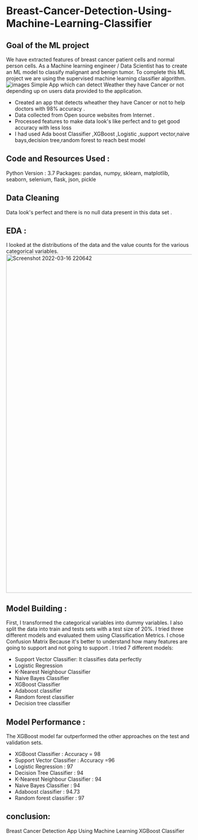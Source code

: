# Breast-Cancer-Detection-Using-Machine-Learning-Classifier
## Goal of the ML project
We have extracted features of breast cancer patient cells and normal person cells. As a Machine learning engineer / Data Scientist has to create an ML model to classify malignant and benign tumor. To complete this ML project we are using the supervised machine learning classifier algorithm.
![images](https://user-images.githubusercontent.com/90573789/158646640-f5e4d8fb-a34e-4510-866f-f15e98e6de2e.jpg)
Simple App which can detect Weather they have Cancer or not depending up on users data provided to the application.

- Created an app that detects wheather they have Cancer or not to help doctors with 98% accuracy .
- Data collected from Open source websites from Internet .
- Processed features to make data look's like perfect and to get good accuracy with less loss
- I had used Ada boost Classifier ,XGBoost ,Logistic ,support vector,naive bays,decision tree,random forest to reach best model
## Code and Resources Used :
Python Version : 3.7
Packages: pandas, numpy, sklearn, matplotlib, seaborn, selenium, flask, json, pickle
## Data Cleaning 
Data look's perfect and there is no null data present in this data set .
## EDA :
I looked at the distributions of the data and the value counts for the various categorical variables.
<img width="915" alt="Screenshot 2022-03-16 220642" src="https://user-images.githubusercontent.com/90573789/158647506-d67a5890-85f2-4718-b3ed-1d76f8a97695.png">
## Model Building :
First, I transformed the categorical variables into dummy variables. I also split the data into train and tests sets with a test size of 20%.
I tried three different models and evaluated them using Classification Metrics. I chose Confusion Matrix Because it's better to understand how many features are going to support and not going to support .
I tried 7 different models:

- Support Vector Classifier: It classifies data perfectly
- Logistic Regression
- K-Nearest Neighbour Classifier
- Naive Bayes Classifier
- XGBoost Classifier
- Adaboost classifier
- Random forest classifier
- Decision tree classifier
## Model Performance :
The XGBoost model far outperformed the other approaches on the test and validation sets.

- XGBoost Classifier : Accuracy = 98
- Support Vector Classifier : Accuracy =96
- Logistic Regression : 97
- Decision Tree Classifier : 94
- K-Nearest Neighbour Classifier : 94
- Naive Bayes Classifier : 94
- Adaboost classifier : 94.73
- Random forest classifier : 97
## conclusion:
Breast Cancer Detection App Using Machine Learning XGBoost Classifier



